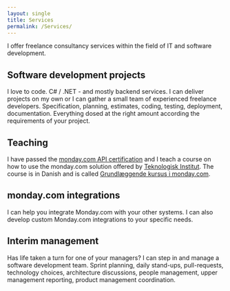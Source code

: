 ```yaml
---
layout: single
title: Services
permalink: /Services/
---
```


I offer freelance consultancy services within the field of IT and software development. 

## Software development projects

I love to code. C# / .NET - and mostly backend services. I can deliver projects on my own or I can gather a small team of experienced freelance developers. Specification, planning, estimates, coding, testing, deployment, documentation. Everything dosed at the right amount according the requirements of your project.

## Teaching

I have passed the [monday.com API certification](https://monday-certificates.s3.eu-west-1.amazonaws.com/Eigil%20Rosager%20Poulsen_monday.com%20API%20Certification.png) and I teach a course on how to use the monday.com solution offered by [Teknologisk Institut](https://www.teknologisk.dk). The course is in Danish and is called [Grundlæggende kursus i monday.com](https://www.teknologisk.dk/kurser/grundlaeggende-kursus-i-monday-com/k90849).

## monday.com integrations

I can help you integrate Monday.com with your other systems. I can also develop custom Monday.com integrations to your specific needs.

## Interim management

Has life taken a turn for one of your managers? I can step in and manage a software development team. Sprint planning, daily stand-ups, pull-requests, technology choices, architecture discussions, people management, upper management reporting, product management coordination.

